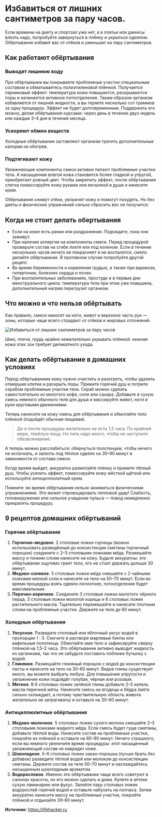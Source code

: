 # Избавиться от лишних сантиметров за пару часов.
Если времени на диету и спортзал уже нет, а в платье или джинсы влезть надо, попробуйте завернуться в плёнку и укрыться одеялом. Обёртывание избавит вас от отёков и уменьшит на пару сантиметров.

## Как работают обёртывания

### Выводят лишнюю воду

При обёртывании вы покрываете проблемные участки специальным составом и обматываетесь полиэтиленовой плёнкой. Получается парниковый эффект: температура кожи повышается, раскрываются поры и начинается активное потоотделение. Таким образом организм избавляется от лишней жидкости, а вы теряете несколько сот граммов за одну процедуру. Эффект не будет долговременным. Поддержать его можно, делая обёртывания курсами: через день в течение двух недель или каждые 3–4 дня в течение месяца.

### Ускоряют обмен веществ

Холодные обёртывания заставляют организм тратить дополнительные калории на обогрев.

### Подтягивают кожу

Увлажняющие компоненты смеси активно питают проблемные участки тела. А насыщенная влагой кожа становится более гладкой и упругой, приобретает ровный цвет. Чтобы закрепить эффект, после обёртывания слегка помассируйте кожу руками или мочалкой в душе и нанесите крем.

Обёртывания снимут отёки, увлажнят кожу и помогут похудеть. Но без диеты и физических упражнений сильно сбросить вес не получится.

## Когда не стоит делать обертывания

- Если на коже есть ранки или раздражения. Подождите, пока они заживут.
- При наличии аллергии на компоненты смеси. Перед процедурой проверьте состав на сгибе локтя или под коленом. Если в течение нескольких часов ничего не покраснеет и не воспалится, смело делайте обёртывание. В противном случае попробуйте другой рецепт.
- Во время беременности и кормления грудью, а также при варикозе, гипертонии, болезнях сердца и почек.
- При воспалительных заболеваниях, простуде и в первые дни менструального цикла: температура тела при этом уже повышена, дополнительный нагрев перегрузит организм.

## Что можно и что нельзя обёртывать

Как правило, смеси наносят на ноги, живот и верхнюю часть рук — зоны, которые чаще всего страдают от отёков и жировых отложений.

![Избавиться от лишних сантиметров за пару часов](/images/Houseworks/Health/obertyvanie.jpg 'Избавиться от лишних сантиметров за пару часов')

Шею, плечи, грудь крайне нежелательно укрывать плёнкой: нежная кожа этих зон требует деликатного ухода.

## Как делать обёртывание в домашних условиях

Перед обёртыванием кожу нужно очистить и разогреть, чтобы удалить отмершие клетки и раскрыть поры. Примите горячий душ и потрите скрабом проблемные участки тела. Скраб можно сделать самостоятельно из молотого кофе, соли или сахара. Добавьте в сухую смесь немного обычного геля для душа и массируйте живот, ноги и руки круговыми движениями.

Теперь нанесите на кожу смесь для обёртывания и обмотайте тело плёнкой (подойдёт обычная пищевая).

> До и после процедуры желательно не есть 1,5 часа. По крайней мере, тяжёлую пищу. Но пить надо много, чтобы не наступило обезвоживание.

А теперь можно расслабиться: обернуться полотенцем, чтобы ничего не испачкать, и залезть под тёплое одеяло на 30–90 минут в зависимости от состава смеси.

Когда время выйдет, аккуратно размотайте плёнку и примите тёплый душ. Чтобы усилить эффект, помассируйте кожу жёсткой щёткой или используйте антицеллюлитный крем.

Помните: во время обёртывания нельзя заниматься физическими упражнениями. Это может спровоцировать тепловой удар! Слабость, головокружение или сильное учащение пульса — повод немедленно прекратить процедуру.

## 9 рецептов домашних обёртываний
### Горячие обёртывания

1. **Горчично-медовое**. 2 столовые ложки горчицы (можно использовать разведённый до консистенции сметаны горчичный порошок) соедините с 2–3 столовыми ложками мёда. Размешайте массу и тонким слоем нанесите на кожу. Будьте аккуратны: это обёртывание ощутимо греет тело, его не стоит держать дольше 30 минут.
2. **Медово-солевое**. 3 столовые ложки мёда смешайте с 2 чайными ложками мелкой соли и нанесите на тело на 50–70 минут. Если во время процедуры взять одеяло поплотнее, потоотделение будет максимальным.
3. **Перечно-коричное**. Соедините 3 столовые ложки молотого чёрного перца, 3 столовые ложки молотой корицы и 6 столовых ложек растительного масла. Тщательно перемешайте и нанесите плотным слоем на проблемные участки. Держите на теле до 60 минут.

### Холодные обёртывания

1. **Уксусное**. Разведите столовый или яблочный уксус водой в пропорции 1 : 3. Смочите в растворе марлевые бинты или вафельные полотенца. Обмотайте ими тело и зафиксируйте сверху плёнкой на 1,5–2 часа. Это обёртывание активно выводит жидкость из организма, так что не забудьте поставить поближе бутылку с водой.
2. **Глиняное**. Размешайте глиняный порошок с водой до консистенции пасты и нанесите на тело на 30–60 минут. Видов глины существует много, вы можете выбрать любую. Для повышения упругости и увлажнения кожи подойдёт голубая, чёрная или розовая.
3. **Мятное**. В 6 столовых ложек зелёной глины добавьте 2–5 капель масла перечной мяты. Нанесите смесь на ягодицы и бёдра (мята сильно охлаждает, а потому чувствительную область живота желательно не затрагивать) и оставьте на 30–60 минут.

### Антицеллюлитные обёртывания

1. **Медово-молочное**. 5 столовых ложек сухого молока смешайте 2–3 столовыми ложками жидкого мёда. Если смесь будет гуще сметаны, добавьте тёплой воды. Нанесите состав на проблемные участки, покройте их плёнкой и оставьте на 60–90 минут. Ничего страшного, если вы немного увеличите время процедуры: этот насыщенный увлажняющий состав не навредит коже.
2. **Шоколадное**. 5–6 столовых ложек какао-порошка (лучше брать без добавок) разведите тёплой водой или молоком до консистенции сметаны. Держите состав на теле 50–70 минут и наслаждайтесь насыщенным шоколадным ароматом.
3. **Водорослевое**. Именно это обёртывание чаще всего советуют в салонах красоты, но его можно сделать и дома. Купите в аптеке сухую ламинарию или фукус. Залейте пару столовых ложек водорослей горячей водой и оставьте набухать на полчаса. Затем аккуратно нанесите массу на проблемные участки, покройте плёнкой и отдыхайте 30–60 минут.

**Источник**: https://lifehacker.ru
